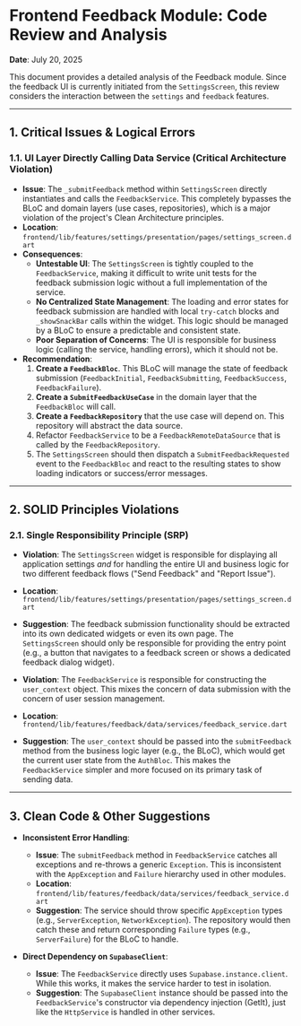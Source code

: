# Frontend Feedback Module: Code Review and Analysis

**Date**: July 20, 2025

This document provides a detailed analysis of the Feedback module. Since the feedback UI is currently initiated from the `SettingsScreen`, this review considers the interaction between the `settings` and `feedback` features.

---

## 1. Critical Issues & Logical Errors

### 1.1. UI Layer Directly Calling Data Service (Critical Architecture Violation)

-   **Issue**: The `_submitFeedback` method within `SettingsScreen` directly instantiates and calls the `FeedbackService`. This completely bypasses the BLoC and domain layers (use cases, repositories), which is a major violation of the project's Clean Architecture principles.
-   **Location**: `frontend/lib/features/settings/presentation/pages/settings_screen.dart`
-   **Consequences**:
    -   **Untestable UI**: The `SettingsScreen` is tightly coupled to the `FeedbackService`, making it difficult to write unit tests for the feedback submission logic without a full implementation of the service.
    -   **No Centralized State Management**: The loading and error states for feedback submission are handled with local `try-catch` blocks and `_showSnackBar` calls within the widget. This logic should be managed by a BLoC to ensure a predictable and consistent state.
    -   **Poor Separation of Concerns**: The UI is responsible for business logic (calling the service, handling errors), which it should not be.
-   **Recommendation**:
    1.  **Create a `FeedbackBloc`**. This BLoC will manage the state of feedback submission (`FeedbackInitial`, `FeedbackSubmitting`, `FeedbackSuccess`, `FeedbackFailure`).
    2.  **Create a `SubmitFeedbackUseCase`** in the domain layer that the `FeedbackBloc` will call.
    3.  **Create a `FeedbackRepository`** that the use case will depend on. This repository will abstract the data source.
    4.  Refactor `FeedbackService` to be a `FeedbackRemoteDataSource` that is called by the `FeedbackRepository`.
    5.  The `SettingsScreen` should then dispatch a `SubmitFeedbackRequested` event to the `FeedbackBloc` and react to the resulting states to show loading indicators or success/error messages.

---

## 2. SOLID Principles Violations

### 2.1. Single Responsibility Principle (SRP)

-   **Violation**: The `SettingsScreen` widget is responsible for displaying all application settings *and* for handling the entire UI and business logic for two different feedback flows ("Send Feedback" and "Report Issue").
-   **Location**: `frontend/lib/features/settings/presentation/pages/settings_screen.dart`
-   **Suggestion**: The feedback submission functionality should be extracted into its own dedicated widgets or even its own page. The `SettingsScreen` should only be responsible for providing the entry point (e.g., a button that navigates to a feedback screen or shows a dedicated feedback dialog widget).

-   **Violation**: The `FeedbackService` is responsible for constructing the `user_context` object. This mixes the concern of data submission with the concern of user session management.
-   **Location**: `frontend/lib/features/feedback/data/services/feedback_service.dart`
-   **Suggestion**: The `user_context` should be passed into the `submitFeedback` method from the business logic layer (e.g., the BLoC), which would get the current user state from the `AuthBloc`. This makes the `FeedbackService` simpler and more focused on its primary task of sending data.

---

## 3. Clean Code & Other Suggestions

-   **Inconsistent Error Handling**:
    -   **Issue**: The `submitFeedback` method in `FeedbackService` catches all exceptions and re-throws a generic `Exception`. This is inconsistent with the `AppException` and `Failure` hierarchy used in other modules.
    -   **Location**: `frontend/lib/features/feedback/data/services/feedback_service.dart`
    -   **Suggestion**: The service should throw specific `AppException` types (e.g., `ServerException`, `NetworkException`). The repository would then catch these and return corresponding `Failure` types (e.g., `ServerFailure`) for the BLoC to handle.

-   **Direct Dependency on `SupabaseClient`**:
    -   **Issue**: The `FeedbackService` directly uses `Supabase.instance.client`. While this works, it makes the service harder to test in isolation.
    -   **Suggestion**: The `SupabaseClient` instance should be passed into the `FeedbackService`'s constructor via dependency injection (GetIt), just like the `HttpService` is handled in other services.
